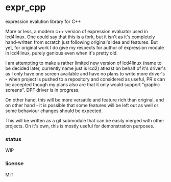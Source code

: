 # expr_cpp
expression evalution library for C++

More or less, a modern c++ version of expression evaluator used
in lcd4linux. One could say that this is a fork, but it isn't
as it's completely hand-written from scratch just following
original's idea and features. But yet, for original work I do
give my respects for author of expression module in lcd4linux,
purely genious even when it's pretty old.

I am attempting to make a rather limited new version of
lcd4linux (name to be decided later, currently name just is lcd2)
atleast on behalf of it's driver's as I only have one
screen available and have no plans to write more driver's -
when project is pushed to a repository and considered as
useful, PR's can be accepted though my plans also are that
it only would support "graphic screens". DPF driver is in
progress.

On other hand, this will be more versatile and feature rich
than original, and on other hand - it is possible that some
features will be left out as well or some behaviour changes
should be expected.

This will be written as a git submodule that can be easily
merged with other projects. On it's own, this is mostly
useful for demonstration purposes.

### status
WIP

### license
MIT
